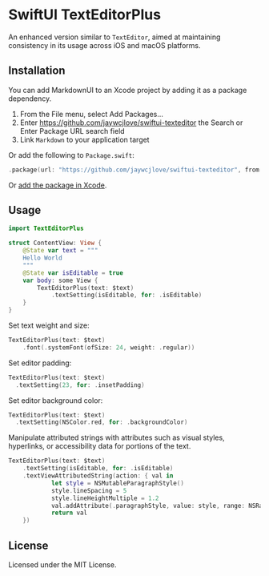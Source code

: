 SwiftUI TextEditorPlus
===

An enhanced version similar to `TextEditor`, aimed at maintaining consistency in its usage across iOS and macOS platforms.

## Installation

You can add MarkdownUI to an Xcode project by adding it as a package dependency.

1. From the File menu, select Add Packages…
2. Enter https://github.com/jaywcjlove/swiftui-texteditor the Search or Enter Package URL search field
3. Link `Markdown` to your application target

Or add the following to `Package.swift`:

```swift
.package(url: "https://github.com/jaywcjlove/swiftui-texteditor", from: "1.0.0")
```

Or [add the package in Xcode](https://developer.apple.com/documentation/xcode/adding-package-dependencies-to-your-app).

## Usage

```swift
import TextEditorPlus

struct ContentView: View {
    @State var text = """
    Hello World
    """
    @State var isEditable = true
    var body: some View {
        TextEditorPlus(text: $text)
            .textSetting(isEditable, for: .isEditable)
    }
}
```

Set text weight and size:

```swift
TextEditorPlus(text: $text)
    .font(.systemFont(ofSize: 24, weight: .regular))
```

Set editor padding:

```swift
TextEditorPlus(text: $text)
  .textSetting(23, for: .insetPadding)
```

Set editor background color:

```swift
TextEditorPlus(text: $text)
  .textSetting(NSColor.red, for: .backgroundColor)
```

Manipulate attributed strings with attributes such as visual styles, hyperlinks, or accessibility data for portions of the text.

```swift
TextEditorPlus(text: $text)
    .textSetting(isEditable, for: .isEditable)
    .textViewAttributedString(action: { val in
            let style = NSMutableParagraphStyle()
            style.lineSpacing = 5
            style.lineHeightMultiple = 1.2
            val.addAttribute(.paragraphStyle, value: style, range: NSRange(location: 0, length: val.length))
            return val
    })
````

## License

Licensed under the MIT License.
